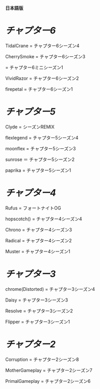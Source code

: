 ﻿**日本語版**

# _チャプター6_

TidalCrane = チャプター6シーズン4

CherrySmoke = チャプター6シーズン3

= チャプター6ミニシーズン1

VividRazor = チャプター6シーズン2

firepetal = チャプター6シーズン1

# _チャプター5_

Clyde = シーズンREMIX

flexlegend = チャプター5シーズン4

moonflex  = チャプター5シーズン3

sunrose ＝ チャプター5シーズン2

paprika  = チャプター5シーズン1

# _チャプター4_

Rufus = フォートナイトOG

hopscotch()  = チャプター4シーズン4

Chrono =  チャプター4シーズン3

Radical = チャプター4シーズン2

Muster  = チャプター4シーズン1

# _チャプター3_

chrome(Distorted) = チャプター3シーズン4

Daisy = チャプター3シーズン3

Resolve  = チャプター3シーズン2

Flipper = チャプター3シーズン1

# _チャプター2_

Corruption = チャプター2シーズン8

MotherGameplay = チャプター2シーズン7

PrimalGameplay = チャプター2シーズン6


